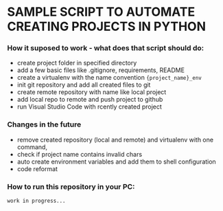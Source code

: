 # SAMPLE SCRIPT TO AUTOMATE CREATING PROJECTS IN PYTHON

### How it suposed to work - what does that script should do:

- create project folder in specified directory 
- add a few basic files like .gitignore, requirements, README
- create a virtualenv with the name convention `{project_name}_env`
- init git repository and add all created files to git
- create remote repository with name like local project
- add local repo to remote and push project to github
- run Visual Studio Code with rcently created project

### Changes in the future

- remove created repository (local and remote) and virtualenv with one command,
- check if project name contains invalid chars
- auto create environment variables and add them to shell configuration
- code reformat

### How to run this repository in your PC:
 ```work in progress...```
